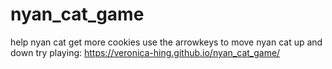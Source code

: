 # nyan_cat_game
help nyan cat get more cookies
use the arrowkeys to move nyan cat up and down
try playing: https://veronica-hing.github.io/nyan_cat_game/
